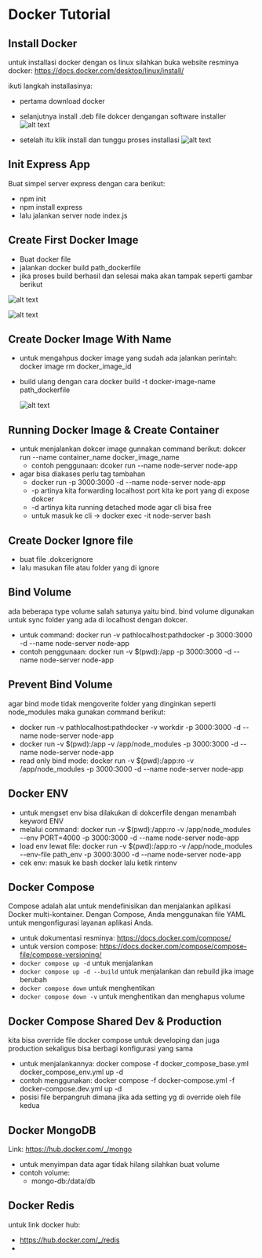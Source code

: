# Docker Tutorial

## Install Docker

untuk installasi docker dengan os linux silahkan buka website resminya docker:
https://docs.docker.com/desktop/linux/install/

ikuti langkah installasinya:

- pertama download docker
- selanjutnya install .deb file dokcer dengangan software installer
  ![alt text](./image/Screenshot%20from%202022-07-12%2010-22-38.png)

- setelah itu klik install dan tunggu proses installasi
  ![alt text](./image/Screenshot%20from%202022-07-12%2010-22-14.png)

## Init Express App

Buat simpel server express dengan cara berikut:

- npm init
- npm install express
- lalu jalankan server node index.js

## Create First Docker Image

- Buat docker file
- jalankan docker build path_dockerfile
- jika proses build berhasil dan selesai maka akan tampak seperti gambar berikut

![alt text](./image/Screenshot%20from%202022-07-12%2011-14-14.png)

![alt text](./image/Screenshot%20from%202022-07-12%2011-16-24.png)

## Create Docker Image With Name

- untuk mengahpus docker image yang sudah ada jalankan perintah: docker image rm docker_image_id
- build ulang dengan cara docker build -t docker-image-name path_dockerfile

  ![alt text](./image/Screenshot%20from%202022-07-12%2011-16-24.png)

## Running Docker Image & Create Container

- untuk menjalankan dokcer image gunnakan command berikut: dokcer run --name container_name docker_image_name
  - contoh penggunaan: dcoker run --name node-server node-app
- agar bisa diakases perlu tag tambahan
  - docker run -p 3000:3000 -d --name node-server node-app
  - -p artinya kita forwarding localhost port kita ke port yang di expose dokcer
  - -d artinya kita running detached mode agar cli bisa free
  - untuk masuk ke cli -> docker exec -it node-server bash

## Create Docker Ignore file

- buat file .dokcerignore
- lalu masukan file atau folder yang di ignore

## Bind Volume

ada beberapa type volume salah satunya yaitu bind. bind volume digunakan untuk sync folder yang ada di localhost dengan dokcer.

- untuk command: docker run -v pathlocalhost:pathdocker -p 3000:3000 -d --name node-server node-app
- contoh penggunaan: docker run -v $(pwd):/app -p 3000:3000 -d --name node-server node-app

## Prevent Bind Volume

agar bind mode tidak mengoverite folder yang dinginkan seperti node_modules maka gunakan command berikut:

- docker run -v pathlocalhost:pathdocker -v workdir -p 3000:3000 -d --name node-server node-app
- docker run -v $(pwd):/app -v /app/node_modules -p 3000:3000 -d --name node-server node-app
- read only bind mode: docker run -v $(pwd):/app:ro -v /app/node_modules -p 3000:3000 -d --name node-server node-app

## Docker ENV

- untuk mengset env bisa dilakukan di dokcerfile dengan menambah keyword ENV
- melalui command: docker run -v $(pwd):/app:ro -v /app/node_modules --env PORT=4000 -p 3000:3000 -d --name node-server node-app
- load env lewat file: docker run -v $(pwd):/app:ro -v /app/node_modules --env-file path_env -p 3000:3000 -d --name node-server node-app
- cek env: masuk ke bash docker lalu ketik rintenv

## Docker Compose

Compose adalah alat untuk mendefinisikan dan menjalankan aplikasi Docker multi-kontainer. Dengan Compose, Anda menggunakan file YAML untuk mengonfigurasi layanan aplikasi Anda.

- untuk dokumentasi resminya: https://docs.docker.com/compose/
- untuk version compose: https://docs.docker.com/compose/compose-file/compose-versioning/
- `docker compose up -d` untuk menjalankan
- `docker compose up -d --build` untuk menjalankan dan rebuild jika image berubah
- `docker compose down` untuk menghentikan
- `docker compose down -v` untuk menghentikan dan menghapus volume

## Docker Compose Shared Dev & Production

kita bisa override file docker compose untuk developing dan juga production sekaligus bisa berbagi konfigurasi yang sama

- untuk menjalankannya: docker compose -f docker_compose_base.yml docker_compose_env.yml up -d
- contoh menggunakan: docker compose -f docker-compose.yml -f docker-compose.dev.yml up -d
- posisi file berpangruh dimana jika ada setting yg di override oleh file kedua

## Docker MongoDB

Link: https://hub.docker.com/_/mongo

- untuk menyimpan data agar tidak hilang silahkan buat volume
- contoh volume:
  - mongo-db:/data/db

## Docker Redis

untuk link docker hub:

- https://hub.docker.com/_/redis
-
